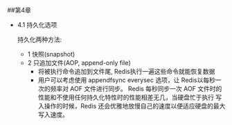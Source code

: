 ##第4章
- 4.1 持久化选项
  
  持久化两种方法: 
  - 1 快照(snapshot)
  - 2 只追加文件(AOP, append-only file)
    - 将被执行命令追加到文件尾, Redis执行一遍这些命令就能恢复数据
    - 用户可以考虑使用 appendfsync everysec 选项，让 Redis以每秒一次的频率对 AOF 文件进行同步。
      Redis 每秒同步一次 AOF 文件时的性能和不使用任何持久化特性时的性能相差无几，当硬盘忙于执行
      写入操作的时候，Redis 还会优雅地放慢自己的速度以便适应硬盘的最大写入速度。
